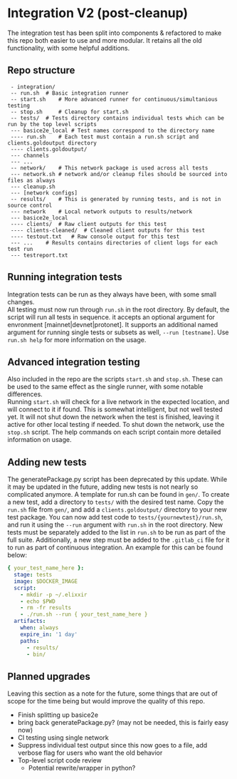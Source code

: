 # Integration V2 (post-cleanup)

The integration test has been split into components & refactored to make this repo
both easier to use and more modular.  It retains all the old functionality, 
with some helpful additions.

## Repo structure
```
 - integration/
 -- run.sh  # Basic integration runner
 -- start.sh    # More advanced runner for continuous/simultanious testing
 -- stop.sh     # Cleanup for start.sh
 -- tests/  # Tests directory contains individual tests which can be run by the top level scripts
 --- basice2e_local # Test names correspond to the directory name
 ---- run.sh    # Each test must contain a run.sh script and clients.goldoutput directory
 ---- clients.goldoutput/
 --- channels
 --- ...
 -- network/    # This network package is used across all tests
 --- network.sh # network and/or cleanup files should be sourced into files as always
 --- cleanup.sh
 --- [network configs]
 -- results/    # This is generated by running tests, and is not in source control
 --- network    # Local network outputs to results/network
 --- basice2e_local
 ---- clients/  # Raw client outputs for this test
 ---- clients-cleaned/  # Cleaned client outputs for this test
 ---- testout.txt   # Raw console output for this test
 --- ...    # Results contains directories of client logs for each test run
 --- testreport.txt
```

## Running integration tests

Integration tests can be run as they always have been, with some small changes.  
All testing must now run through `run.sh` in the root directory.  By default,
the script will run all tests in sequence.  it accepts an optional argument for
envronment [mainnet|devnet|protonet].  It supports an additional named argument 
for running single tests or subsets as well, `--run [testname]`.  Use `run.sh help` 
for more information on the usage.  

## Advanced integration testing

Also included in the repo are the scripts `start.sh` and `stop.sh`.  These can 
be used to the same effect as the single runner, with some notable differences.  
Running `start.sh` will check for a live network in the expected location, and
will connect to it if found.  This is somewhat intelligent, but not well tested yet.
It will not shut down the network when the test is finished, leaving it active 
for other local testing if needed.  To shut down the network, use the `stop.sh`
script.  The help commands on each script contain more detailed information on 
usage.

## Adding new tests

The generatePackage.py script has been deprecated by this update.  While it may
be updated in the future, adding new tests is not nearly so complicated anymore.
A template for run.sh can be found in `gen/`.  To create a new test, add a directory
to `tests/` with the desired test name.  Copy the `run.sh` file from `gen/`, and
add a `clients.goldoutput/` directory to your new test package.  You can now 
add test code to `tests/{yournewtest}/run.sh`, and run it using the `--run` argument
with `run.sh` in the root directory.  New tests must be separately added to the 
list in `run.sh` to be run as part of the full suite.  Additionally, a new step
must be added to the `.gitlab_ci` file for it to run as part of continuous integration.
An example for this can be found below:
```yaml
{ your_test_name_here }:
  stage: tests
  image: $DOCKER_IMAGE
  script:
    - mkdir -p ~/.elixxir
    - echo $PWD
    - rm -fr results
    - ./run.sh --run { your_test_name_here }
  artifacts:
    when: always
    expire_in: '1 day'
    paths:
      - results/
      - bin/

```

## Planned upgrades

Leaving this section as a note for the future, some things that are out of scope
for the time being but would improve the quality of this repo.

- Finish splitting up basice2e
- bring back generatePackage.py?  (may not be needed, this is fairly easy now)
- CI testing using single network
- Suppress individual test output since this now goes to a file, add verbose flag for users who want the old behavior
- Top-level script code review
  - Potential rewrite/wrapper in python?


